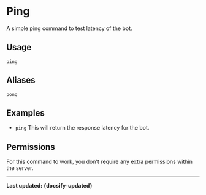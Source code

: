 # Ping
A simple ping command to test latency of the bot.

## Usage
`ping`

## Aliases
`pong`

## Examples
- `ping` This will return the response latency for the bot.

## Permissions
For this command to work, you don't require any extra permissions within the server.

----

**Last updated: {docsify-updated}**
